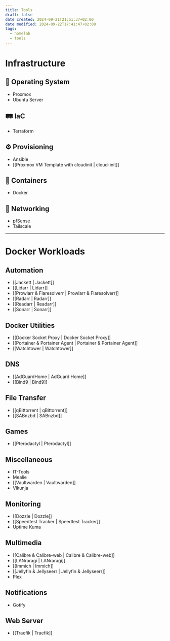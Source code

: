 ```yaml
---
title: Tools
draft: false
date created: 2024-09-21T21:51:37+02:00
date modified: 2024-09-22T17:41:47+02:00
tags:
  - homelab
  - tools
---
```


# Infrastructure

## 🐧 Operating System
- Proxmox
- Ubuntu Server

## 🛤️ IaC
- Terraform

## ⚙️ Provisioning
- Ansible
- [[Proxmox VM Template with cloudinit | cloud-init]]

## 🐋 Containers
- Docker

## 🛜 Networking
- pfSense
- Tailscale

---

# Docker Workloads

## Automation
- [[Jackett | Jackett]]
- [[Lidarr | Lidarr]]
- [[Prowlarr & Flaresolverr | Prowlarr & Flaresolverr]]
- [[Radarr | Radarr]]
- [[Readarr | Readarr]]
- [[Sonarr | Sonarr]]

## Docker Utilities
- [[Docker Socket Proxy | Docker Socket Proxy]]
- [[Portainer & Portainer Agent | Portainer & Portainer Agent]]
- [[Watchtower | Watchtower]]

## DNS
- [[AdGuardHome | AdGuard Home]]
- [[Bind9 | Bind9]]

## File Transfer
- [[qBittorrent | qBittorrent]]
- [[SABnzbd | SABnzbd]]

## Games
- [[Pterodactyl | Pterodactyl]]

## Miscellaneous
- IT-Tools
- Mealie
- [[Vaultwarden | Vaultwarden]]
- Vikunja

## Monitoring
- [[Dozzle | Dozzle]]
- [[Speedtest Tracker | Speedtest Tracker]]
- Uptime Kuma

## Multimedia
- [[Calibre & Calibre-web | Calibre & Calibre-web]]
- [[LANraragi | LANraragi]]
- [[Immich | Immich]]
- [[Jellyfin & Jellyseerr | Jellyfin & Jellyseerr]]
- Plex

## Notifications
- Gotify

## Web Server
- [[Traefik | Traefik]]